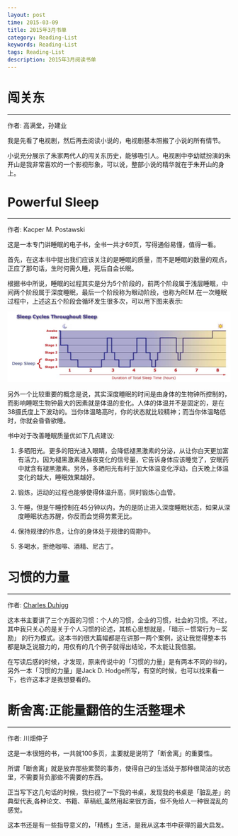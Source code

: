 ```yaml
---
layout: post
time: 2015-03-09
title: 2015年3月书单
category: Reading-List
keywords: Reading-List
tags: Reading-List
description: 2015年3月阅读书单
---
```


# 闯关东

---------------

作者: 高满堂，孙建业

我是先看了电视剧，然后再去阅读小说的，电视剧基本照搬了小说的所有情节。

小说充分展示了朱家两代人的闯关东历史，能够吸引人。电视剧中李幼斌扮演的朱开山是我非常喜欢的一个影视形象，可以说，整部小说的精华就在于朱开山的身上。

# Powerful Sleep

---------------

作者: Kacper M. Postawski

这是一本专门讲睡眠的电子书，全书一共才69页，写得通俗易懂，值得一看。

首先，在这本书中提出我们应该关注的是睡眠的质量，而不是睡眠的数量的观点，正应了那句话，生时何需久睡，死后自会长眠。

根据书中所说，睡眠的过程其实是分为5个阶段的，前两个阶段属于浅层睡眠，中间两个阶段属于深度睡眠，最后一个阶段称为眼动阶段，也称为REM.在一次睡眠过程中，上述这五个阶段会循环发生很多次，可以用下图来表示:

![](/assets/image/posts/2015-4-1-Reading-List-2015-March-0.png)

另外一个比较重要的概念是说，其实深度睡眠的时间是由身体的生物钟所控制的，而影响睡眠生物钟最大的因素就是体温的变化。人体的体温并不是固定的，是在38摄氏度上下波动的。当你体温略高时，你的状态就比较精神；而当你体温略低时，你就会昏昏欲睡。

书中对于改善睡眠质量优如下几点建议:

1. 多晒阳光。更多的阳光进入眼睛，会降低褪黑激素的分泌，从让你白天更加富有活力。因为褪黑激素是昼夜变化的信号量，它告诉身体应该睡觉了，安眠药中就含有褪黑激素。另外，多晒阳光有利于加大体温变化浮动，白天晚上体温变化的越大，睡眠效果越好。

2. 锻炼，运动的过程也能够使得体温升高，同时锻炼心血管。

3. 午睡，但是午睡控制在45分钟以内，为的是防止进入深度睡眠状态，如果从深度睡眠状态苏醒，你反而会觉得劳累无比。

4. 保持规律的作息，让你的身体处于规律的周期中。

5. 多喝水，拒绝咖啡、酒精、尼古丁。


# 习惯的力量

----------

作者: [Charles Duhigg][]

这本书主要讲了三个方面的习惯：个人的习惯，企业的习惯，社会的习惯。不过，其中我只关心的是关于个人习惯的论述，其核心思想就是，「暗示－惯常行为－奖励」 的行为模式。这本书的很大篇幅都是在讲那一两个案例，这让我觉得整本书都是缺乏说服力的，用仅有的几个例子就得出结论，不太能让我信服。


在写读后感的时候，才发现，原来传说中的「习惯的力量」是有两本不同的书的，另外一本「习惯的力量」是Jack D. Hodge所写，有空的时候，也可以找来看一下，也许这本才是我想要看的。


# 断舍离:正能量翻倍的生活整理术

-----------

作者: 川畑伸子

这是一本很短的书，一共就100多页，主要就是说明了「断舍离」的重要性。

所谓「断舍离」就是放弃那些累赘的事务，使得自己的生活处于那种很简洁的状态里，不需要背负那些不需要的东西。

正当写下这几句话的时候，我扫视了一下我的书桌，发现我的书桌是「脏乱差」的典型代表,各种论文、书籍、草稿纸,虽然用起来很方面，但不免给人一种很混乱的感觉。

这本书还是有一些指导意义的，「精练」生活，是我从这本书中获得的最大启发。

[Charles Duhigg]: http://en.wikipedia.org/wiki/Charles_Duhigg


